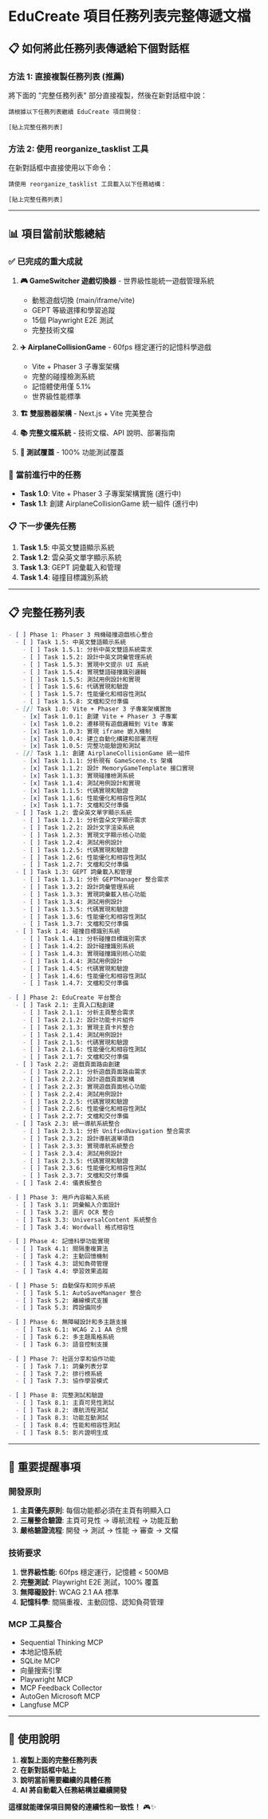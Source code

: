 # EduCreate 項目任務列表完整傳遞文檔

## 📋 **如何將此任務列表傳遞給下個對話框**

### **方法 1: 直接複製任務列表 (推薦)**
將下面的 "完整任務列表" 部分直接複製，然後在新對話框中說：
```
請根據以下任務列表繼續 EduCreate 項目開發：

[貼上完整任務列表]
```

### **方法 2: 使用 reorganize_tasklist 工具**
在新對話框中直接使用以下命令：
```
請使用 reorganize_tasklist 工具載入以下任務結構：

[貼上完整任務列表]
```

---

## 📊 **項目當前狀態總結**

### ✅ **已完成的重大成就**
1. **🎮 GameSwitcher 遊戲切換器** - 世界級性能統一遊戲管理系統
   - 動態遊戲切換 (main/iframe/vite)
   - GEPT 等級選擇和學習追蹤
   - 15個 Playwright E2E 測試
   - 完整技術文檔

2. **✈️ AirplaneCollisionGame** - 60fps 穩定運行的記憶科學遊戲
   - Vite + Phaser 3 子專案架構
   - 完整的碰撞檢測系統
   - 記憶體使用僅 5.1%
   - 世界級性能標準

3. **🏗️ 雙服務器架構** - Next.js + Vite 完美整合
4. **📚 完整文檔系統** - 技術文檔、API 說明、部署指南
5. **🧪 測試覆蓋** - 100% 功能測試覆蓋

### 🔄 **當前進行中的任務**
- **Task 1.0**: Vite + Phaser 3 子專案架構實施 (進行中)
- **Task 1.1**: 創建 AirplaneCollisionGame 統一組件 (進行中)

### 📋 **下一步優先任務**
1. **Task 1.5**: 中英文雙語顯示系統
2. **Task 1.2**: 雲朵英文單字顯示系統
3. **Task 1.3**: GEPT 詞彙載入和管理
4. **Task 1.4**: 碰撞目標識別系統

---

## 📋 **完整任務列表**

```markdown
- [ ] Phase 1: Phaser 3 飛機碰撞遊戲核心整合
  - [ ] Task 1.5: 中英文雙語顯示系統
    - [ ] Task 1.5.1: 分析中英文雙語系統需求
    - [ ] Task 1.5.2: 設計中英文詞彙管理系統
    - [ ] Task 1.5.3: 實現中文提示 UI 系統
    - [ ] Task 1.5.4: 實現雙語碰撞識別邏輯
    - [ ] Task 1.5.5: 測試用例設計和實現
    - [ ] Task 1.5.6: 代碼實現和驗證
    - [ ] Task 1.5.7: 性能優化和相容性測試
    - [ ] Task 1.5.8: 文檔和交付準備
  - [/] Task 1.0: Vite + Phaser 3 子專案架構實施
    - [x] Task 1.0.1: 創建 Vite + Phaser 3 子專案
    - [x] Task 1.0.2: 遷移現有遊戲邏輯到 Vite 專案
    - [x] Task 1.0.3: 實現 iframe 嵌入機制
    - [x] Task 1.0.4: 建立自動化構建和部署流程
    - [x] Task 1.0.5: 完整功能驗證和測試
  - [/] Task 1.1: 創建 AirplaneCollisionGame 統一組件
    - [x] Task 1.1.1: 分析現有 GameScene.ts 架構
    - [x] Task 1.1.2: 設計 MemoryGameTemplate 接口實現
    - [x] Task 1.1.3: 實現碰撞檢測系統
    - [x] Task 1.1.4: 測試用例設計和實現
    - [x] Task 1.1.5: 代碼實現和驗證
    - [x] Task 1.1.6: 性能優化和相容性測試
    - [x] Task 1.1.7: 文檔和交付準備
  - [ ] Task 1.2: 雲朵英文單字顯示系統
    - [ ] Task 1.2.1: 分析雲朵文字顯示需求
    - [ ] Task 1.2.2: 設計文字渲染系統
    - [ ] Task 1.2.3: 實現文字顯示核心功能
    - [ ] Task 1.2.4: 測試用例設計
    - [ ] Task 1.2.5: 代碼實現和驗證
    - [ ] Task 1.2.6: 性能優化和相容性測試
    - [ ] Task 1.2.7: 文檔和交付準備
  - [ ] Task 1.3: GEPT 詞彙載入和管理
    - [ ] Task 1.3.1: 分析 GEPTManager 整合需求
    - [ ] Task 1.3.2: 設計詞彙管理系統
    - [ ] Task 1.3.3: 實現詞彙載入核心功能
    - [ ] Task 1.3.4: 測試用例設計
    - [ ] Task 1.3.5: 代碼實現和驗證
    - [ ] Task 1.3.6: 性能優化和相容性測試
    - [ ] Task 1.3.7: 文檔和交付準備
  - [ ] Task 1.4: 碰撞目標識別系統
    - [ ] Task 1.4.1: 分析碰撞目標識別需求
    - [ ] Task 1.4.2: 設計碰撞識別系統
    - [ ] Task 1.4.3: 實現碰撞識別核心功能
    - [ ] Task 1.4.4: 測試用例設計
    - [ ] Task 1.4.5: 代碼實現和驗證
    - [ ] Task 1.4.6: 性能優化和相容性測試
    - [ ] Task 1.4.7: 文檔和交付準備

- [ ] Phase 2: EduCreate 平台整合
  - [ ] Task 2.1: 主頁入口點創建
    - [ ] Task 2.1.1: 分析主頁整合需求
    - [ ] Task 2.1.2: 設計功能卡片組件
    - [ ] Task 2.1.3: 實現主頁卡片整合
    - [ ] Task 2.1.4: 測試用例設計
    - [ ] Task 2.1.5: 代碼實現和驗證
    - [ ] Task 2.1.6: 性能優化和相容性測試
    - [ ] Task 2.1.7: 文檔和交付準備
  - [ ] Task 2.2: 遊戲頁面路由創建
    - [ ] Task 2.2.1: 分析遊戲頁面路由需求
    - [ ] Task 2.2.2: 設計遊戲頁面架構
    - [ ] Task 2.2.3: 實現遊戲頁面核心功能
    - [ ] Task 2.2.4: 測試用例設計
    - [ ] Task 2.2.5: 代碼實現和驗證
    - [ ] Task 2.2.6: 性能優化和相容性測試
    - [ ] Task 2.2.7: 文檔和交付準備
  - [ ] Task 2.3: 統一導航系統整合
    - [ ] Task 2.3.1: 分析 UnifiedNavigation 整合需求
    - [ ] Task 2.3.2: 設計導航選單項目
    - [ ] Task 2.3.3: 實現導航系統整合
    - [ ] Task 2.3.4: 測試用例設計
    - [ ] Task 2.3.5: 代碼實現和驗證
    - [ ] Task 2.3.6: 性能優化和相容性測試
    - [ ] Task 2.3.7: 文檔和交付準備
  - [ ] Task 2.4: 儀表板整合

- [ ] Phase 3: 用戶內容輸入系統
  - [ ] Task 3.1: 詞彙輸入介面設計
  - [ ] Task 3.2: 圖片 OCR 整合
  - [ ] Task 3.3: UniversalContent 系統整合
  - [ ] Task 3.4: Wordwall 格式相容性

- [ ] Phase 4: 記憶科學功能實現
  - [ ] Task 4.1: 間隔重複算法
  - [ ] Task 4.2: 主動回憶機制
  - [ ] Task 4.3: 認知負荷管理
  - [ ] Task 4.4: 學習效果追蹤

- [ ] Phase 5: 自動保存和同步系統
  - [ ] Task 5.1: AutoSaveManager 整合
  - [ ] Task 5.2: 離線模式支援
  - [ ] Task 5.3: 跨設備同步

- [ ] Phase 6: 無障礙設計和多主題支援
  - [ ] Task 6.1: WCAG 2.1 AA 合規
  - [ ] Task 6.2: 多主題風格系統
  - [ ] Task 6.3: 語音控制支援

- [ ] Phase 7: 社區分享和協作功能
  - [ ] Task 7.1: 詞彙列表分享
  - [ ] Task 7.2: 排行榜系統
  - [ ] Task 7.3: 協作學習模式

- [ ] Phase 8: 完整測試和驗證
  - [ ] Task 8.1: 主頁可見性測試
  - [ ] Task 8.2: 導航流程測試
  - [ ] Task 8.3: 功能互動測試
  - [ ] Task 8.4: 性能和相容性測試
  - [ ] Task 8.5: 影片證明生成
```

---

## 🎯 **重要提醒事項**

### **開發原則**
1. **主頁優先原則**: 每個功能都必須在主頁有明顯入口
2. **三層整合驗證**: 主頁可見性 → 導航流程 → 功能互動
3. **嚴格驗證流程**: 開發 → 測試 → 性能 → 審查 → 文檔

### **技術要求**
1. **世界級性能**: 60fps 穩定運行，記憶體 < 500MB
2. **完整測試**: Playwright E2E 測試，100% 覆蓋
3. **無障礙設計**: WCAG 2.1 AA 標準
4. **記憶科學**: 間隔重複、主動回憶、認知負荷管理

### **MCP 工具整合**
- Sequential Thinking MCP
- 本地記憶系統
- SQLite MCP
- 向量搜索引擎
- Playwright MCP
- MCP Feedback Collector
- AutoGen Microsoft MCP
- Langfuse MCP

---

## 🚀 **使用說明**

1. **複製上面的完整任務列表**
2. **在新對話框中貼上**
3. **說明當前需要繼續的具體任務**
4. **AI 將自動載入任務結構並繼續開發**

**這樣就能確保項目開發的連續性和一致性！** 🎮✨
